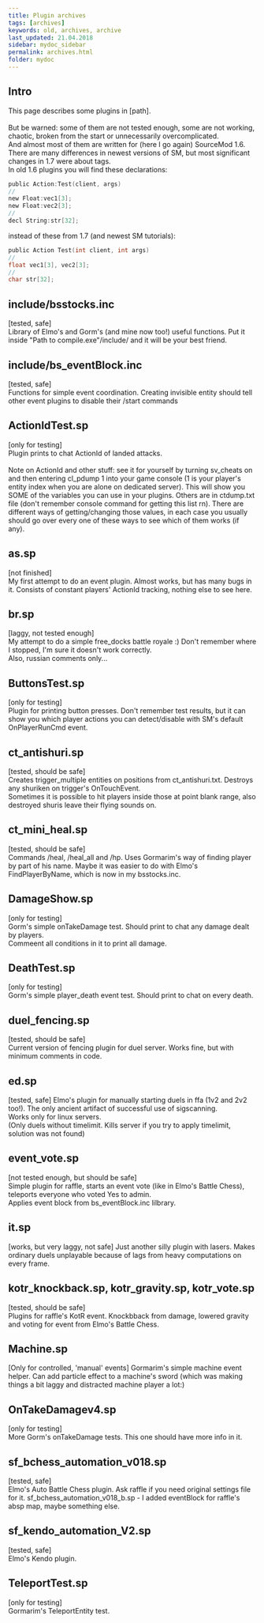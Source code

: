 ```yaml
---
title: Plugin archives
tags: [archives]
keywords: old, archives, archive
last_updated: 21.04.2018
sidebar: mydoc_sidebar
permalink: archives.html
folder: mydoc
---
```


## Intro
This page describes some plugins in [path].<br><br>
But be warned: some of them are not tested enough, some are not working, chaotic, broken from the start or unnecessarily overcomplicated.<br>
And almost most of them are written for (here I go again) SourceMod 1.6. 
There are many differences in newest versions of SM, but most significant changes in 1.7 were about tags.<br>
In old 1.6 plugins you will find these declarations:
```c
public Action:Test(client, args)
//
new Float:vec1[3];
new Float:vec2[3];
//
decl String:str[32];
```
instead of these from 1.7 (and newest SM tutorials):
```c
public Action Test(int client, int args)
//
float vec1[3], vec2[3];
//
char str[32];
```

## include/bsstocks.inc

[tested, safe]<br>
Library of Elmo's and Gorm's (and mine now too!) useful functions. Put it inside "Path to compile.exe"/include/ and it will be your best friend. 

## include/bs_eventBlock.inc

[tested, safe]<br>
Functions for simple event coordination. Creating invisible entity should tell other event plugins to disable their /start commands

## ActionIdTest.sp

[only for testing]<br>
Plugin prints to chat ActionId of landed attacks.<br><br>
Note on ActionId and other stuff: see it for yourself by turning sv_cheats on and then entering cl_pdump 1 into your game console 
(1 is your player's entity index when you are alone on dedicated server).
This will show you SOME of the variables you can use in your plugins. Others are in ctdump.txt file (don't remember console command for getting this list rn).
There are different ways of getting/changing those values, in each case you usually should go over every one of these ways to see which of them works (if any). 

## as.sp

[not finished]<br>
My first attempt to do an event plugin. Almost works, but has many bugs in it. Consists of constant players' ActionId tracking, nothing else to see here.

## br.sp

[laggy, not tested enough]<br>
My attempt to do a simple free_docks battle royale :) Don't remember where I stopped, I'm sure it doesn't work correctly.<br>
Also, russian comments only...

## ButtonsTest.sp

[only for testing]<br>
Plugin for printing button presses. Don't remember test results, but it can show you which player actions you can detect/disable with SM's default OnPlayerRunCmd event.

## ct_antishuri.sp

[tested, should be safe]<br>
Creates trigger_multiple entities on positions from ct_antishuri.txt. Destroys any shuriken on trigger's OnTouchEvent. <br>
Sometimes it is possible to hit players inside those at point blank range, also destroyed shuris leave their flying sounds on.

## ct_mini_heal.sp

[tested, should be safe]<br>
Commands /heal, /heal_all and /hp. Uses Gormarim's way of finding player by part of his name. 
Maybe it was easier to do with Elmo's FindPlayerByName, which is now in my bsstocks.inc.

## DamageShow.sp

[only for testing]<br>
Gorm's simple onTakeDamage test. Should print to chat any damage dealt by players.<br>
Commeent all conditions in it to print all damage.

## DeathTest.sp

[only for testing]<br>
Gorm's simple player_death event test. Should print to chat on every death.

## duel_fencing.sp

[tested, should be safe]<br>
Current version of fencing plugin for duel server. Works fine, but with minimum comments in code.

## ed.sp

[tested, safe]
Elmo's plugin for manually starting duels in ffa (1v2 and 2v2 too!). The only ancient artifact of successful use of sigscanning.<br>
Works only for linux servers.<br>
(Only duels without timelimit. Kills server if you try to apply timelimit, solution was not found)

## event_vote.sp

[not tested enough, but should be safe]<br>
Simple plugin for raffle, starts an event vote (like in Elmo's Battle Chess), teleports everyone who voted Yes to admin.<br>
Applies event block from bs_eventBlock.inc lilbrary.

## it.sp

[works, but very laggy, not safe]
Just another silly plugin with lasers. Makes ordinary duels unplayable because of lags from heavy computations on every frame.<br>

## kotr_knockback.sp, kotr_gravity.sp, kotr_vote.sp

[tested, should be safe]<br>
Plugins for raffle's KotR event. Knockbback from damage, lowered gravity and voting for event from Elmo's Battle Chess.

## Machine.sp

[Only for controlled, 'manual' events]
Gormarim's simple machine event helper. Can add particle effect to a machine's sword (which was making things a bit laggy and distracted machine player a lot:)

## OnTakeDamagev4.sp

[only for testing]<br>
More Gorm's onTakeDamage tests. This one should have more info in it.

## sf_bchess_automation_v018.sp

[tested, safe]<br>
Elmo's Auto Battle Chess plugin. Ask raffle if you need original settings file for it.
sf_bchess_automation_v018_b.sp - I added eventBlock for raffle's absp map, maybe something else.

## sf_kendo_automation_V2.sp

[tested, safe]<br>
Elmo's Kendo plugin.

## TeleportTest.sp

[only for testing]<br>
Gormarim's TeleportEntity test.
